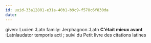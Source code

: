 ```yaml
---
id: uuid-33a12801-e31a-40b1-b9c9-f578c6f830da
date: 
---
```


given: Lucien :Latn
family: Jerphagnon :Latn
**C'était mieux avant** :Latnlaudator temporis acti ; suivi du Petit livre des citations latines